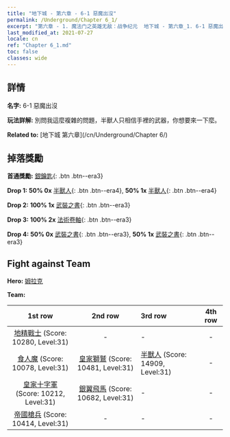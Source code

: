```yaml
---
title: "地下城 - 第六章 - 6-1 惡魔出沒"
permalink: /Underground/Chapter 6_1/
excerpt: "第六章 - 1. 魔法门之英雄无敌：战争纪元  地下城 - 第六章_1. 6-1 惡魔出沒"
last_modified_at: 2021-07-27
locale: cn
ref: "Chapter 6_1.md"
toc: false
classes: wide
---
```


## 詳情

 **名字:** 6-1 惡魔出沒

 **玩法詳解:**       別問我這麼複雜的問題，半獸人只相信手裡的武器，你想要來一下麼。

 **Related to:** [地下城 第六章](/cn/Underground/Chapter 6/)

## 掉落獎勵

 **首通獎勵:** [銀鑰匙](/cn/Items/con_693/){: .btn .btn--era3}

 **Drop 1:** **50% 0x** [半獸人](/cn/Items/unt_219/){: .btn .btn--era4}, **50% 1x** [半獸人](/cn/Items/unt_219/){: .btn .btn--era4}

 **Drop 2:** **100% 1x** [武裝之書](/cn/Items/mat_32/){: .btn .btn--era3}

 **Drop 3:** **100% 2x** [法術卷軸](/cn/Items/con_694/){: .btn .btn--era3}

 **Drop 4:** **50% 0x** [武裝之書](/cn/Items/mat_25/){: .btn .btn--era3}, **50% 1x** [武裝之書](/cn/Items/mat_25/){: .btn .btn--era3}


## Fight against Team
 **Hero:** [姆拉克](/cn/heroes/Mullich/)

 **Team:**


  | 1st row | 2nd row | 3rd row | 4th row |
  |:----:|:----:|:----|:----:|
  | [地精戰士](/cn/units/Goblin/) (Score: 10280, Level:31)  | - | - | - |
  | [食人魔](/cn/units/Ogre/) (Score: 10078, Level:31)  | [皇家獅鷲](/cn/units/Griffin/) (Score: 10481, Level:31)  | [半獸人](/cn/units/Orc/) (Score: 14909, Level:31)  | - |
  | [皇家十字軍](/cn/units/Swordsman/) (Score: 10212, Level:31)  | [銀翼飛馬](/cn/units/Pegasus/) (Score: 10682, Level:31)  | - | - |
  | [帝國槍兵](/cn/units/Pikeman/) (Score: 10414, Level:31)  | - | - | - |


